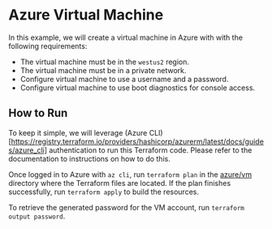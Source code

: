 # Azure Virtual Machine

In this example, we will create a virtual machine in Azure with with the following requirements:

- The virtual machine must be in the `westus2` region.
- The virtual machine must be in a private network.
- Configure virtual machine to use a username and a password.
- Configure virtual machine to use boot diagnostics for console access.

## How to Run

To keep it simple, we will leverage (Azure CLI)[https://registry.terraform.io/providers/hashicorp/azurerm/latest/docs/guides/azure_cli] authentication to run this Terraform code. Please refer to the documentation to instructions on how to do this.

Once logged in to Azure with `az cli`, run `terraform plan` in the [azure/vm](azure/vm) directory where the Terraform files are located. If the plan finishes successfully, run `terraform apply` to build the resources.

To retrieve the generated password for the VM account, run `terraform output password`.
